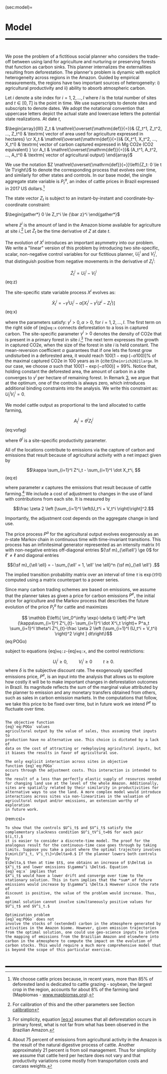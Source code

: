 
(sec:model)=
# Model 

<hr style="height:4px; background-color:black; border:none;">

<br>

We pose the problem of a fictitious social planner who considers the
trade-off between using land for agriculture and nurturing or preserving
forests that function as carbon sinks. This planner internalizes the
externalities resulting from deforestation. The planner's problem is
dynamic with explicit heterogeneity across regions in the Amazon. Guided
by empirical measurements, the regions have two important sources of
heterogeneity: i) agricultural productivity and ii) ability to absorb
atmospheric carbon.

Let $i$ denote a site index for $i=1,2,...,I$ where $I$ is the total
number of sites and $t \in [0,T]$ is the point in time. We use
superscripts to denote sites and subscripts to denote dates. We adopt
the notational convention that uppercase letters depict the actual state
and lowercase letters the potential state realizations. At date $t,$
<br>

$\begin{array}{llll}
Z_t &  \mathrel{\overset{\mathrm{def}}{=}}& (Z_t^1, Z_t^2, ..., Z_t^I) & \textrm{ vector of area used for agriculture expressed in hectares} \cr
X_t & \mathrel{\overset{\mathrm{def}}{=}}& (X_t^1, X_t^2, ..., X_t^I) & \textrm{ vector of carbon captured expressed in Mg CO2e (CO2 equivalent)  } \cr
A_t & \mathrel{\overset{\mathrm{def}}{=}}& (A_t^1, A_t^2, ..., A_t^I) & \textrm{ vector of agricultural output} 
\end{array}$
<br>

We use the notation
$Z \mathrel{\overset{\mathrm{def}}{=}}\left\{Z_t: 0 \le t \le T\right\}$
to denote the corresponding process that evolves over time, and
similarly for other states and controls. In our base model, the single
aggregate state variable is $P^a_t,$ an index of cattle prices in Brazil
expressed in 2017 US dollars.[^2]

The state vector $Z_t$ is subject to an instant-by-instant and
coordinate-by-coordinate constraint: 

$\begin{gather*}
0 \le Z_t^i \le {\bar z}^i
\end{gather*}$

where ${\bar z}^i$ is the amount of land in the Amazon biome available
for agriculture at site $i$.[^3] Let ${\dot Z}_t$ be the time derivative
of $Z$ at date $t$.

The evolution of $X^i$ introduces an important asymmetry into our
problem. We write a "linear" version of this problem by introducing two
site-specific, scalar, non-negative control variables for our fictitious
planner, $U_t^i$ and $V_t^i$, that distinguish positive from negative
movements in the derivative of $Z_t^i:$ 

$$
\dot Z_t^i = U_t^i - V_t^i $$ (eq:z)

The site-specific state variable process
$X^i$ evolves as: 

$$
{\dot X}_t^i  = - \gamma^i U^i_t - \alpha \left[ X_t^i - \gamma^i  \left( {{\bar z}^i - Z_t^i }  \right) \right] $$ (eq:x)

where the parameters satisfy: $\gamma^i > 0, \alpha >0,$ for
$i=1,2,..., I.$ The first term on the right side of
{eq}`eq:x` connects
deforestation to a loss in captured carbon. The site-specific parameter
$\gamma^i> 0$ denotes the density of CO2e that is present in a primary
forest in site $i$.[^4] The next term expresses the growth in captured
CO2e, when the size of the forest in site $i$ is held constant. The
mean-reversion coefficient $\alpha$ guarantees that if one lets the
forest grow undisturbed in a deforested area, it would reach
$100 [1 - \exp(-\alpha100 )]\%$ of the maximal captured CO2e in 100
years as in {cite:t}`heinrich2021large`. In our case, we choose $\alpha$ such
that $100[1 - \exp(-\alpha100)]= 99\%$. Notice that, holding constant
the deforested area, the amount of carbon in a site converges to
$\gamma^i$ per hectare of remaining forest. In Remark
[3](#rem:cs), we argue that at
the optimum, one of the controls is always zero, which introduces
additional binding constraints into the analysis. We write this
constraint as: $U^i_tV^i_t=0$.

We model cattle output as proportional to the land allocated to cattle
farming, 

$$A_t^i = \theta^i Z_t^i $$ (eq:vofag)

where $\theta^i$
is a site-specific productivity parameter.

All of the locations contribute to emissions via the capture of carbon
and emissions that result because of agricultural activity with a net
impact given by

$$\kappa \sum_{i=1}^I Z^i_t -  \sum_{i=1}^I \dot X_t^i, $$ (eq:e)

where parameter $\kappa$ captures the emissions that result because of
cattle farming.[^5] We include a cost of adjustment to changes in the
use of land with contributions from each site. It is measured by

$$\frac \zeta 2 \left [\sum_{i=1}^I \left(U_t^i + V_t^i \right)\right]^2.$$

Importantly, the adjustment cost depends on the aggregate change in land
use.

The price process $P^a$ for the agricultural output evolves exogenously
as an $n$-state Markov chain in continuous time with time-invariant
transitions. This process has an infinitesimal generator represented as
an intensity matrix ${\mathbb M}$ with non-negative entries off-diagonal
entries ${\sf m}_{\ell\ell'} \ge 0$ for $\ell' \ne \ell$ and diagonal
entries

$${\sf m}_{\ell \ell} = - \sum_{\ell' = 1, \ell' \ne \ell}^n {\sf m}_{\ell \ell'} .$$

The implied transition probability matrix over an interval of time
$\tau$ is $\exp\left( \tau {\mathbb M} \right)$ computed using a matrix
counterpart to a power series.

Since many carbon trading schemes are based on emissions, we assume that
the planner takes as given a price for carbon emissions $P^e,$ the
initial price for agriculture and the Markov process that describes the
future evolution of the price $P^a_t$ for cattle and maximizes

$$
     \mathbb E\left\{ \int_0^\infty \exp(-\delta t) \left[-P^e  \left (\kappa\sum_{i=1}^I Z^i_{t}- \sum_{i=1}^I \dot X^i_t \right)+  P^a_t  \sum_{i=1}^I \theta^i Z^i_{t}-\frac \zeta 2 \left (\sum_{i=1}^I (U_t^i + V_t^i) \right)^2 \right ] dt\right\}$$ (eq:POGo)

subject to equations {eq}`eq:z`-{eq}`eq:x`, and the control restrictions:

$$U_t^i \ge 0, \hspace{1cm} V_t^i \ge 0 \hspace{1cm} t \ge 0.$$ 
where
$\delta$ is the subjective discount rate. The exogenously specified
emissions price, $P^e,$ is an input into the analysis that allows us to
explore how costly it will be to make important changes in deforestation
outcomes in Brazil. Its magnitude reflects the sum of the marginal value
attributed by the planner to emission and any monetary transfers
obtained from others, such as sales in carbon emission markets. In the
computations that follow, we take this price to be fixed over time, but
in future work we intend $P^e$ to fluctuate over time.

````{prf:remark} 

The objective function
{eq}`eq:POGo` values
agricultural output by the value of sales, thus assuming that inputs to
production have no alternative use. This choice is dictated by a lack of
data on the cost of attracting or redeploying agricultural inputs, but
it biases the results in favor of agricultural use.
````


````{prf:remark}
The only explicit interaction across sites in objective
function {eq}`eq:POGo`
occurs through the adjustment costs. This interaction is intended to be
the result of a less than perfectly elastic supply of resources needed
for changing land use at the level of the whole Amazon. Additionally,
sites are spatially related by their similarity in productivities for
alternative ways to use the land. A more complex model would introduce
interactions across sites via non-linearities in the valuation of
agricultural output and/or emissions, an extension worthy of exploration
in future work.
````

(rem:cs)=
````{prf:remark}
To show that the controls $U^i_t$ and $V^i_t$ satisfy the
complementary slackness condition $U^i_tV^i_t=0$ for each pair $(i,t),$
it is easier to consider a discrete-time model. The proof for the
analogous result for the continuous-time case goes through by taking
limits. Suppose you take a point where the optimal trajectory involves
$\min\{U^i_t, V^i_t\}>\Delta>0.$ If the planner lowers both controls by
$\Delta,$ then at time $t$, one obtains an increase of $\Delta$ in
$X^i_t$ and lower emissions $\gamma^i \Delta$. Equation
{eq}`eq:x` implies that
$X^i_t$ would have a lower drift and converge over time to the
stationary solution. This in turn implies that the *sum* of future
emissions would increase by $\gamma^i \Delta.$ However since the rate of
discount is positive, the value of the problem would increase. Thus, an
optimal solution cannot involve simultaneously positive values for
$U^i_t$ and $V^i_t.$
````


````{prf:remark}
Optimization problem
{eq}`eq:POGo` does not
involve the stocks of (extended) carbon in the atmosphere generated by
activities in the Amazon biome. However, given emission trajectories
from the optimal solution, one could use geo-science inputs to inform
the mapping of emissions from the Brazilian Amazon and elsewhere into
carbon in the atmosphere to compute the impact on the evolution of
carbon stocks. This would require a much more comprehensive model that
is beyond the scope of this particular exercise.
````


<br>
<hr style="height:4px; background-color:black; border:none;">

[^1]: We thank Pengyu Chen, Bin Cheng, Patricio Hernandez, João Pedro
    Vieira, Daniel (Samuel) Zhao for their expert research assistance
    and to Joanna Harris and Diana Petrova for their helpful comments
    and to Carmen Quinn for editorial assistance. Assunção's research
    was supported by the Climate-Policy Initiative-Brazil, Hansen's
    research was supported in part by the Griffin Applied Economics
    Incubator Project on Policy-making in an Uncertain World and by an
    EPIC/Argonne National Laboratory collaboration award, and
    Scheinkman's research was supported in part by the Columbia Climate
    School.

[^2]: We choose cattle prices because, in recent years, more than 85% of
    deforested land is dedicated to cattle grazing - soybean, the
    largest crop in the region, accounts for about 8% of the farming
    land (Mapbiomas - www.mapbiomas.org).

[^3]: For calibration of this and the other parameters see Section
    [calibration](#sec:cal)

[^4]: For simplicity, equation [\[eq:x\]](#eq:x) assumes that all deforestation occurs in primary
    forest, what is not far from what has been observed in the Brazilian
    Amazon.

[^5]: About 75 percent of emissions from agricultural activity in the
    Amazon is the result of the natural digestive process of cattle.
    Another approximately 21 percent is from soil management. Thus for
    simplicity we assume that cattle herd per hectare does not vary and
    that productivity variations come mostly from transportation costs
    and carcass weights.
